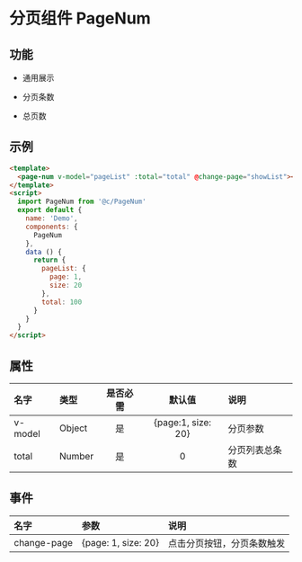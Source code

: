 # 分页组件 PageNum

## 功能

+ 通用展示

+ 分页条数

+ 总页数

## 示例

```html
<template>
  <page-num v-model="pageList" :total="total" @change-page="showList"></page-num>
</template>
<script>
  import PageNum from '@c/PageNum'
  export default {
    name: 'Demo',
    components: {
      PageNum
    },
    data () {
      return {
        pageList: {
          page: 1,
          size: 20
        },
        total: 100
      }
    }
  }
</script>
```

## 属性

名字|类型|是否必需|默认值|说明
:-|:-|:-:|:-:|:-
v-model|Object|是|{page:1, size: 20}|分页参数
total|Number|是|0|分页列表总条数

## 事件

名字|参数|说明
:-|:-|:-
change-page|{page: 1, size: 20}|点击分页按钮，分页条数触发
